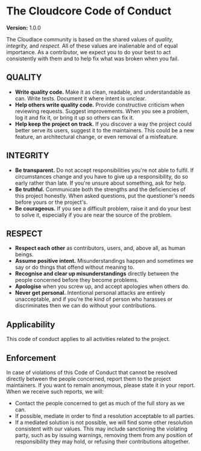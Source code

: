 # The Cloudcore Code of Conduct

**Version:** 1.0.0

The Cloudlace community is based on the shared values of _quality, integrity,_ and _respect._ All of these values are 
inalienable and of equal importance. As a contributor, we expect you to do your best to act consistently with them and
to help fix what was broken when you fail.

## QUALITY

* **Write quality code.** Make it as clean, readable, and understandable as can. Write tests. Document it where intent is
unclear.
* **Help others write quality code.** Provide constructive criticism when reviewing requests. Suggest improvements. When 
you see a problem, log it and fix it, or bring it up so others can fix it.
* **Help keep the project on track.** If you discover a way the project could better serve its users, suggest it to the
maintainers. This could be a new feature, an architectural change, or even removal of a misfeature. 

## INTEGRITY

* **Be transparent.** Do not accept responsibilities you're not able to fulfil. If circumstances change and you have to give
up a responsibility, do so early rather than late. If you're unsure about something, ask for help.
* **Be truthful.** Communicate both the strengths and the deficiencies of this project honestly. When asked questions, put
the questioner's needs before yours or the project's. 
* **Be courageous.** If you see a difficult problem, raise it and do your best to solve it, especially if you are near the
source of the problem.

## RESPECT

* **Respect each other** as contributors, users, and, above all, as human beings. 
* **Assume positive intent.** Misunderstandings happen and sometimes we say or do things that offend without meaning to.
* **Recognise and clear up misunderstandings** directly between the people concerned before they become problems.
* **Apologise** when you screw up, and accept apologies when others do.
* **Never get personal.** Intentional personal attacks are entirely unacceptable, and if you're the kind of person who
harasses or discriminates then we can do without your contributions.

## Applicability

This code of conduct applies to all activities related to the project.

## Enforcement

In case of violations of this Code of Conduct that cannot be resolved directly between the people concerned, report 
them to the project maintainers. If you want to remain anonymous, please state it in your report. When we receive such
reports, we will:

* Contact the people concerned to get as much of the full story as we can.
* If possible, mediate in order to find a resolution acceptable to all parties.
* If a mediated solution is not possible, we will find some other resolution consistent with our values. This may 
include sanctioning the violating party, such as by issuing warnings, removing them from any position of responsibility
they may hold, or refusing their contributions altogether.